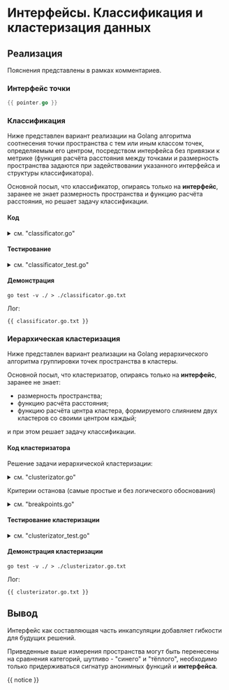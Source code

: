 # Интерфейсы. Классификация и кластеризация данных

## Реализация

Пояснения представлены в рамках комментариев.

### Интерфейс точки

```go
{{ pointer.go }}
```

### Классификация

Ниже представлен вариант реализации на Golang алгоритма соотнесения точки пространства с тем или иным классом точек, определяемым его центром, посредством интерфейса без привязки к метрике (функция расчёта расстояния между точками и размерность пространства задаются при задействовании указанного интерфейса и структуры классификатора).

Основной посыл, что классификатор, опираясь только на **интерфейс**, заранее не знает размерность пространства и функцию расчёта расстояния, но решает задачу классификации.

#### Код

<details>
<summary>см. "classificator.go"</summary>

```go
{{ classificator.go }}
```

</details>

#### Тестирование

<details>
<summary>см. "classificator_test.go"</summary>

```go
{{ classificator_test.go }}
```

</details>

#### Демонстрация

```shell
go test -v ./ > ./classificator.go.txt
```

Лог:

```text
{{ classificator.go.txt }}
```

### Иерархическая кластеризация

Ниже представлен вариант реализации на Golang иерархического алгоритма группировки точек пространства в кластеры.

Основной посыл, что кластеризатор, опираясь только на **интерфейс**, заранее не знает:

* размерность пространства;
* функцию расчёта расстояния;
* функцию расчёта центра кластера, формируемого слиянием двух кластеров со своими центром каждый;
  
и при этом решает задачу классификации.

#### Код кластеризатора

Решение задачи иерархической кластеризации:

<details>
<summary>см. "clusterizator.go"</summary>

```go
{{ clusterizator.go }}
```

</details>

Критерии останова (самые простые и без логического обоснования)

<details>
<summary>см. "breakpoints.go"</summary>

```go
{{ breakpoints.go }}
```

</details>

#### Тестирование кластеризации

<details>
<summary>см. "clusterizator_test.go"</summary>

```go
{{ clusterizator_test.go }}
```

</details>

#### Демонстрация кластеризации

```shell
go test -v ./ > ./clusterizator.go.txt
```

Лог:

```text
{{ clusterizator.go.txt }}
```

## Вывод

Интерфейс как составляющая часть инкапсуляции добавляет гибкости для будущих решений.

Приведенные выше измерения пространства могут быть перенесены на сравнения категорий, шутливо - "синего" и "тёплого", необходимо только придерживаться сигнатур анонимных функций и **интерфейса**.

{{ notice }}

